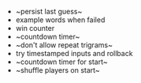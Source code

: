 - ~persist last guess~
- example words when failed
- win counter
- ~countdown timer~
- ~don't allow repeat trigrams~
- try timestamped inputs and rollback
- ~countdown timer for start~
- ~shuffle players on start~
